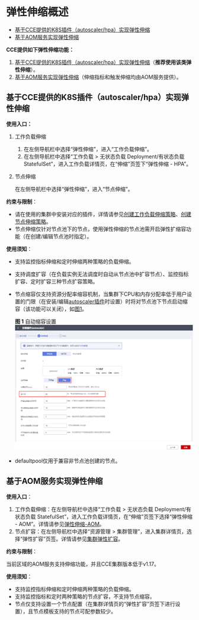 # 弹性伸缩概述<a name="cce_01_0279"></a>

-   [基于CCE提供的K8S插件（autoscaler/hpa）实现弹性伸缩](#section138188718250)
-   [基于AOM服务实现弹性伸缩](#section1030324132715)

**CCE提供如下弹性伸缩功能：**

1.  [基于CCE提供的K8S插件（autoscaler/hpa）实现弹性伸缩](#section138188718250)（**推荐使用该类弹性伸缩**）。
2.  [基于AOM服务实现弹性伸缩](#section1030324132715)（伸缩指标和触发伸缩均由AOM服务提供）。

## 基于CCE提供的K8S插件（autoscaler/hpa）实现弹性伸缩<a name="section138188718250"></a>

**使用入口：**

1.  工作负载伸缩
    1.  在左侧导航栏中选择“弹性伸缩”，进入“工作负载伸缩”。
    2.  在左侧导航栏中选择“工作负载 \> 无状态负载 Deployment/有状态负载 StatefulSet”，进入工作负载详情页，在“伸缩”页签下“弹性伸缩 - HPA”。

2.  节点伸缩

    在左侧导航栏中选择“弹性伸缩”，进入“节点伸缩”。


**约束与限制**：

-   请在使用的集群中安装对应的插件，详情请参见[创建工作负载伸缩策略](创建工作负载伸缩策略.md)、[创建节点伸缩策略](创建节点伸缩策略.md)。
-   节点伸缩仅针对节点池下的节点，使用弹性伸缩的节点池需开启弹性扩缩容功能（在创建/编辑节点池时指定）。

**使用须知**：

-   支持监控指标伸缩和定时伸缩两种策略的负载伸缩。
-   支持调度扩容（在负载实例无法调度时自动从节点池中扩容节点）、监控指标扩容、定时扩容三种节点扩容策略。
-   节点缩容仅支持资源分配率缩容机制，当集群下CPU和内存分配率低于用户设置的门限（在安装/编辑[autoscaler插件](autoscaler.md)时设置）时将对节点池下节点启动缩容（该功能可以关闭），如[图1](#fig9643195391116)。

    **图 1**  自动缩容设置<a name="fig9643195391116"></a>  
    ![](figures/自动缩容设置.png "自动缩容设置")

-   defaultpool仅用于兼容非节点池创建的节点。

## 基于AOM服务实现弹性伸缩<a name="section1030324132715"></a>

**使用入口**：

1.  工作负载伸缩：在左侧导航栏中选择“工作负载 \> 无状态负载 Deployment/有状态负载 StatefulSet”，进入工作负载详情页，在“伸缩”页签下选择“弹性伸缩 - AOM”。详情请参见[弹性伸缩-AOM](工作负载弹性伸缩.md#section1656965814562)。
2.  节点扩容：在左侧导航栏中选择“资源管理 \> 集群管理”，进入集群详情页，选择“弹性扩容”页签。详情请参见[集群弹性扩容](集群弹性扩容.md)。

**约束与限制**：

当前区域的AOM服务支持伸缩功能，并且CCE集群版本低于v1.17。

**使用须知**：

-   支持监控指标伸缩和定时伸缩两种策略的负载伸缩。
-   支持监控指标和定时两种策略的节点扩容，不支持节点缩容。
-   节点仅支持设置一个节点配置（在集群详情页的“弹性扩容”页签下进行设置），且节点模板支持的节点可配参数较少。

